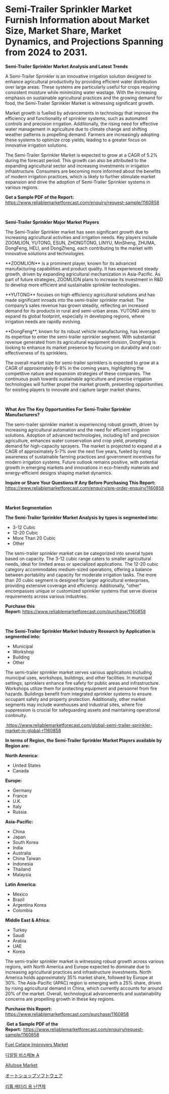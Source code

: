 <p><h1>Semi-Trailer Sprinkler Market Furnish Information about Market Size, Market Share, Market Dynamics, and Projections Spanning from 2024 to 2031.</h1></p><p><strong>Semi-Trailer Sprinkler Market Analysis and Latest Trends</strong></p>
<p><p>A Semi-Trailer Sprinkler is an innovative irrigation solution designed to enhance agricultural productivity by providing efficient water distribution over large areas. These systems are particularly useful for crops requiring consistent moisture while minimizing water wastage. With the increasing emphasis on sustainable agricultural practices and the growing demand for food, the Semi-Trailer Sprinkler Market is witnessing significant growth.</p><p>Market growth is fuelled by advancements in technology that improve the efficiency and functionality of sprinkler systems, such as automated controls and precision irrigation. Additionally, the rising need for effective water management in agriculture due to climate change and shifting weather patterns is propelling demand. Farmers are increasingly adopting these systems to optimize crop yields, leading to a greater focus on innovative irrigation solutions.</p><p>The Semi-Trailer Sprinkler Market is expected to grow at a CAGR of 5.2% during the forecast period. This growth can also be attributed to the expanding agricultural sector and increasing investments in irrigation infrastructure. Consumers are becoming more informed about the benefits of modern irrigation practices, which is likely to further stimulate market expansion and drive the adoption of Semi-Trailer Sprinkler systems in various regions.</p></p>
<p><strong>Get a Sample PDF of the Report:&nbsp;</strong> <a href="https://www.reliablemarketforecast.com/enquiry/request-sample/1160858">https://www.reliablemarketforecast.com/enquiry/request-sample/1160858</a></p>
<p>&nbsp;</p>
<p><strong>Semi-Trailer Sprinkler Major Market Players</strong></p>
<p><p>The Semi-Trailer Sprinkler market has seen significant growth due to increasing agricultural activities and irrigation needs. Key players include ZOOMLION, YUTONG, ESUN, ZHONGTONG, LINYU, MinSheng, ZHUMA, DongFeng, HELI, and DongZheng, each contributing to the market with innovative solutions and technologies.</p><p>**ZOOMLION** is a prominent player, known for its advanced manufacturing capabilities and product quality. It has experienced steady growth, driven by expanding agricultural mechanization in Asia-Pacific. As part of future strategies, ZOOMLION plans to increase its investment in R&D to develop more efficient and sustainable sprinkler technologies.</p><p>**YUTONG** focuses on high-efficiency agricultural solutions and has made significant inroads into the semi-trailer sprinkler market. The company’s sales revenue has grown steadily, reflecting an increased demand for its products in rural and semi-urban areas. YUTONG aims to expand its global footprint, especially in developing regions, where irrigation needs are rapidly evolving.</p><p>**DongFeng**, known for its robust vehicle manufacturing, has leveraged its expertise to enter the semi-trailer sprinkler segment. With substantial revenue generated from its agricultural equipment division, DongFeng is looking to enhance its market presence by focusing on durability and cost-effectiveness of its sprinklers.</p><p>The overall market size for semi-trailer sprinklers is expected to grow at a CAGR of approximately 6-8% in the coming years, highlighting the competitive nature and expansion strategies of these companies. The continuous push towards sustainable agriculture and precise irrigation technologies will further propel the market growth, presenting opportunities for existing players to innovate and capture larger market shares.</p></p>
<p>&nbsp;</p>
<p><strong>What Are The Key Opportunities For Semi-Trailer Sprinkler Manufacturers?</strong></p>
<p><p>The semi-trailer sprinkler market is experiencing robust growth, driven by increasing agricultural automation and the need for efficient irrigation solutions. Adoption of advanced technologies, including IoT and precision agriculture, enhances water conservation and crop yield, prompting demand for high-capacity sprayers. The market is projected to expand at a CAGR of approximately 5-7% over the next five years, fueled by rising awareness of sustainable farming practices and government incentives for modern irrigation systems. Future outlook remains positive, with potential growth in emerging markets and innovations in eco-friendly materials and energy-efficient designs shaping market dynamics.</p></p>
<p><strong>Inquire or Share Your Questions If Any Before Purchasing This Report:</strong> <a href="https://www.reliablemarketforecast.com/enquiry/pre-order-enquiry/1160858">https://www.reliablemarketforecast.com/enquiry/pre-order-enquiry/1160858</a></p>
<p>&nbsp;</p>
<p><strong>Market Segmentation</strong></p>
<p><strong>The Semi-Trailer Sprinkler Market Analysis by types is segmented into:</strong></p>
<p><ul><li>3-12 Cubic</li><li>12-20 Cubic</li><li>More Than 20 Cubic</li><li>Other</li></ul></p>
<p><p>The semi-trailer sprinkler market can be categorized into several types based on capacity. The 3-12 cubic range caters to smaller agricultural needs, ideal for limited areas or specialized applications. The 12-20 cubic category accommodates medium-sized operations, offering a balance between portability and capacity for moderate irrigation tasks. The more than 20 cubic segment is designed for larger agricultural enterprises, providing extensive coverage and efficiency. Additionally, "other" encompasses unique or customized sprinkler systems that serve diverse requirements across various industries.</p></p>
<p><strong>Purchase this Report:&nbsp;</strong><a href="https://www.reliablemarketforecast.com/purchase/1160858">https://www.reliablemarketforecast.com/purchase/1160858</a></p>
<p>&nbsp;</p>
<p><strong>The Semi-Trailer Sprinkler Market Industry Research by Application is segmented into:</strong></p>
<p><ul><li>Municipal</li><li>Workshop</li><li>Building</li><li>Other</li></ul></p>
<p><p>The semi-trailer sprinkler market serves various applications including municipal uses, workshops, buildings, and other facilities. In municipal settings, sprinklers enhance fire safety for public areas and infrastructure. Workshops utilize them for protecting equipment and personnel from fire hazards. Buildings benefit from integrated sprinkler systems to ensure occupant safety and property protection. Additionally, other market segments may include warehouses and industrial sites, where fire suppression is crucial for safeguarding assets and maintaining operational continuity.</p></p>
<p><a href="https://www.reliablemarketforecast.com/global-semi-trailer-sprinkler-market-in-global-r1160858">&nbsp;https://www.reliablemarketforecast.com/global-semi-trailer-sprinkler-market-in-global-r1160858</a></p>
<p><strong>In terms of Region, the Semi-Trailer Sprinkler Market Players available by Region are:</strong></p>
<p>
    <p> <strong> North America: </strong>
        <ul>
            <li>United States</li>
            <li>Canada</li>
        </ul>
        </p> 
    <p> <strong> Europe: </strong>
        <ul>
            <li>Germany</li>
            <li>France</li>
            <li>U.K.</li>
            <li>Italy</li>
            <li>Russia</li>
        </ul>
        </p> 
    <p> <strong> Asia-Pacific: </strong>
        <ul>
            <li>China</li>
            <li>Japan</li>
            <li>South Korea</li>
            <li>India</li>
            <li>Australia</li>
            <li>China Taiwan</li>
            <li>Indonesia</li>
            <li>Thailand</li>
            <li>Malaysia</li>
        </ul>
        </p> 
    <p> <strong> Latin America: </strong>
        <ul>
            <li>Mexico</li>
            <li>Brazil</li>
            <li>Argentina Korea</li>
            <li>Colombia</li>
        </ul>
        </p> 
    <p> <strong> Middle East & Africa: </strong>
        <ul>
            <li>Turkey</li>
            <li>Saudi</li>
            <li>Arabia</li>
            <li>UAE</li>
            <li>Korea</li>
        </ul>
    </p>
    </p>
<p><p>The semi-trailer sprinkler market is witnessing robust growth across various regions, with North America and Europe expected to dominate due to increasing agricultural practices and infrastructure investments. North America holds approximately 35% market share, followed by Europe at 30%. The Asia-Pacific (APAC) region is emerging with a 25% share, driven by rising agricultural demand in China, which currently accounts for around 20% of the market. Overall, technological advancements and sustainability concerns are propelling growth in these key regions.</p></p>
<p><strong>Purchase this Report: </strong><a href="https://www.reliablemarketforecast.com/purchase/1160858">https://www.reliablemarketforecast.com/purchase/1160858</a></p>
<p>&nbsp;<strong>Get a Sample PDF of the Report:&nbsp;&nbsp;</strong><a href="https://www.reliablemarketforecast.com/enquiry/request-sample/1160858">https://www.reliablemarketforecast.com/enquiry/request-sample/1160858</a></p>
<p><strong></strong></p>
<p><p><a href="https://github.com/BryceTownsendr/Market-Research-Report-List-6/blob/main/fuel-cetane-improvers-market.md">Fuel Cetane Improvers Market</a></p><p><a href="https://medium.com/@aaronvargas43/diallyl-bisphenol-a-market-%EC%9D%98-%EA%B8%80%EB%A1%9C%EB%B2%8C-%EC%8B%9C%EC%9E%A5-%EA%B0%9C%EC%9A%94%EB%8A%94-%EC%A0%84-%EC%84%B8%EA%B3%84-%EB%B0%8F-%EC%A3%BC%EC%9A%94-%EC%8B%9C%EC%9E%A5%EC%9D%98-%EC%82%B0%EC%97%85%EC%97%90-%EC%98%81%ED%96%A5%EC%9D%84-%EB%AF%B8%EC%B9%98%EB%8A%94-%EC%A3%BC%EC%9A%94-%ED%8A%B8%EB%A0%8C%EB%93%9C%EC%97%90-%EB%8C%80%ED%95%9C-%EB%8F%85%ED%8A%B9%ED%95%9C-%EA%B4%80%EC%A0%90%EC%9D%84-%EC%A0%9C%EA%B3%B5%ED%95%A9%EB%8B%88%EB%8B%A4-7a4a276ae1c0">디알릴 비스페놀 A</a></p><p><a href="https://www.linkedin.com/pulse/insights-allulose-market-share-competitive-landscape-period-kdiqf?trackingId=ErRJhFM7SaqM%2FiLuhFhK9Q%3D%3D">Allulose Market</a></p><p><a href="https://medium.com/@chsaltz8s05/auto-shop-software-market-%E3%81%AF-%E3%82%B3%E3%82%B9%E3%83%88%E7%AE%A1%E7%90%86%E3%81%A8%E5%8A%B9%E7%8E%87%E5%90%91%E4%B8%8A%E3%82%92%E5%84%AA%E5%85%88%E3%81%97%E3%81%BE%E3%81%99-%E3%81%95%E3%82%89%E3%81%AB-%E5%A0%B1%E5%91%8A%E6%9B%B8%E3%81%AF%E5%B8%82%E5%A0%B4%E3%81%AE%E9%9C%80%E8%A6%81%E9%9D%A2%E3%81%A8%E4%BE%9B%E7%B5%A6%E9%9D%A2%E3%81%AE%E4%B8%A1%E6%96%B9%E3%82%92%E3%82%AB%E3%83%90%E3%83%BC%E3%81%97%E3%81%A6%E3%81%84%E3%81%BE%E3%81%99-auto-shop-software-96d17538a53f">オートショップソフトウェア</a></p><p><a href="https://medium.com/@aaronvargas43/%EB%A6%AC%ED%8A%AC-%EB%B0%B0%ED%84%B0%EB%A6%AC-%EC%8B%9C%EC%9E%A5%EC%9D%98-%EB%82%9C%EC%97%B0%EC%A0%9C-%EC%A0%84%EB%9E%B5%EC%A0%81-%ED%86%B5%EC%B0%B0-%EB%A6%AC%ED%8A%AC-%EB%B0%B0%ED%84%B0%EB%A6%AC-%EC%82%B0%EC%97%85%EC%9D%98-%EC%A0%9C%ED%92%88-%EB%B0%9C%EC%A0%84-%EB%B0%8F-%EC%8B%9C%EC%9E%A5-%EC%84%B8%EB%B6%84%ED%99%94-46ea610da4fc">리튬 배터리 용 난연제</a></p></p>